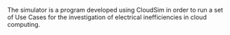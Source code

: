 The simulator is a program developed using CloudSim in order to run a set of Use Cases for the investigation of electrical inefficiencies in cloud computing.
